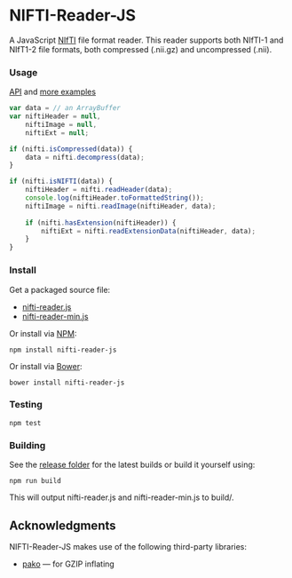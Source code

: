 # NIFTI-Reader-JS
A JavaScript [NIfTI](http://nifti.nimh.nih.gov/) file format reader.  This reader supports both NIfTI-1 and NIfT1-2 file formats, both compressed (.nii.gz) and uncompressed (.nii).

### Usage
[API](https://github.com/rii-mango/NIFTI-Reader-JS/wiki/API) and  [more examples](https://github.com/rii-mango/NIFTI-Reader-JS/tree/master/tests)

```javascript
var data = // an ArrayBuffer
var niftiHeader = null,
    niftiImage = null,
    niftiExt = null;

if (nifti.isCompressed(data)) {
    data = nifti.decompress(data);
}

if (nifti.isNIFTI(data)) {
    niftiHeader = nifti.readHeader(data);
    console.log(niftiHeader.toFormattedString());
    niftiImage = nifti.readImage(niftiHeader, data);
    
    if (nifti.hasExtension(niftiHeader)) {
        niftiExt = nifti.readExtensionData(niftiHeader, data);
    }
}
```

### Install
Get a packaged source file:

* [nifti-reader.js](https://raw.githubusercontent.com/rii-mango/NIFTI-Reader-JS/master/release/current/nifti-reader.js)
* [nifti-reader-min.js](https://raw.githubusercontent.com/rii-mango/NIFTI-Reader-JS/master/release/current/nifti-reader-min.js)

Or install via [NPM](https://www.npmjs.com/):

```
npm install nifti-reader-js
```

Or install via [Bower](http://bower.io/):

```
bower install nifti-reader-js
```

### Testing
```
npm test
```

### Building
See the [release folder](https://github.com/rii-mango/NIFTI-Reader-JS/tree/master/release) for the latest builds or build it yourself using:
```
npm run build
```
This will output nifti-reader.js and nifti-reader-min.js to build/.


Acknowledgments
-----
NIFTI-Reader-JS makes use of the following third-party libraries:
- [pako](https://github.com/nodeca/pako) &mdash; for GZIP inflating

